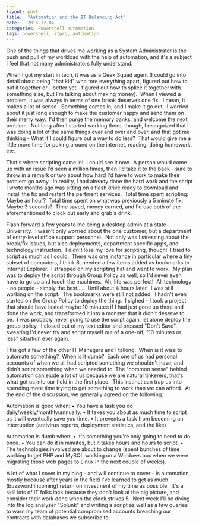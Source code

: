 ```yaml
---
layout: post
title:  "Automation and the IT Balancing Act"
date:   2016-12-04
categories: Powershell automation
tags: powershell, itpro, automation
---
```


One of the things that drives me working as a System Administrator is the push and pull of my workload with the help of automation, and it's a subject I feel that not many administrators fully understand.

When I got my start in tech, it was as a Geek Squad agent (I could go into detail about being "that kid" who tore everything apart, figured out how to put it together or - better yet - figured out how to splice it together with something else, but I'm talking about making money).  When I viewed a problem, it was always in terms of one break deserves one fix.  I mean, it makes a lot of sense.  Something comes in, and I make it go out.  I worried about it just long enough to make the customer happy and send them on their merry way.  I'd then purge the memory banks, and welcome the next problem.  Not long after I started working there, though, I recognized that I was doing a lot of the same things over and over and over, and that got me thinking - What if I could figure out a way to do less?  That would give me a little more time for poking around on the internet, reading, doing homework, etc.

That's where scripting came in!  I could see it now.  A person would come up with an issue I'd seen a million times, then I'd take it to the back - sure to throw in a remark or two about how hard I'd have to work to make their problem go away.  In reality, I had already done the hard work and the script I wrote months ago was sitting on a flash drive ready to download and install the fix and restart the pertinent services.  Total time spent scripting: Maybe an hour?  Total time spent on what was previously a 5 minute fix: Maybe 3 seconds?  Time saved, money earned, and I'd use both of the aforementioned to clock out early and grab a drink.

Flash forward a few years to me being a desktop admin at a state University.  I wasn't only worried about the one customer, but a department of entry-level office support personnel.  Not only was I stressing about the break/fix issues, but also deployments, department specific apps, and technology instruction.  I didn't lose my love for scripting, though!  I tried to script as much as I could.  There was one instance in particular where a tiny subset of computers, I think 8, needed a few items added as bookmarks to Internet Explorer.  I strapped on my scripting hat and went to work.  My plan was to deploy the script through Group Policy as well, so I'd never even have to go up and touch the machines.  Ah, life was perfect!  All technology - no people - simply the best.....  Until about 4 hours later.  I was still working on the script.  The bookmarks were still not added.  I hadn't even started on the Group Policy to deploy the thing.  I sighed - I took a project that should have lasted maybe 10 minutes if I had just gone up there and done the work, and transformed it into a monster that it didn't deserve to be.  I was probably never going to use the script again, let alone deploy the group policy.  I closed out of my text editor and pressed "Don't Save", swearing I'd never try and script myself out of a one-off, "10 minutes or less" situation ever again.

This got a few of the other IT Managers and I talking.  When is it wise to automate something?  When is it dumb?  Each one of us had personal accounts of when we all had scripted something we shouldn't have, and didn't script something when we needed to. The "common sense" behind automation can elude a lot of us because we are natural tinkerers, that's what got us into our field in the first place.  This instinct can trap us into spending more time trying to get something to work than we can afford.  At the end of the discussion, we generally agreed on the following:

Automation is good when:
	• You have a task you do daily/weekly/monthly/annually.
	• It takes you about as much time to script as it will eventually save you time.
	• It prevents a task from becoming an interruption (antivirus reports, deployment statistics, and the like)

Automation is dumb when:
	• It's something you're only going to need to do once.
	• You can do it in minutes, but it takes hours and hours to script.
	• The technologies involved are about to change (spent bunches of time working to get PHP and MySQL working on a Windows box when we were migrating those web pages to Linux in the next couple of weeks).

A lot of what I cover in my blog - and will continue to cover - is automation, mostly because after years in the field I've learned to get as much (buzzword incoming) return on investment of my time as possible.  It's a skill lots of IT folks lack because they don't look at the big picture, and consider their work done when the clock strikes 5.  Next week I'll be diving into the log analyzer "Splunk" and writing a script as well as a few queries to warn my team of potential compromised accounts breaching our contracts with databases we subscribe to.
